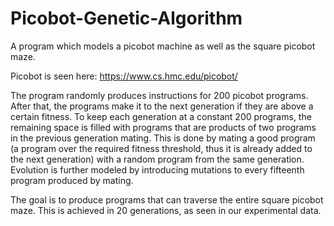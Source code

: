 # Picobot-Genetic-Algorithm
A program which models a picobot machine as well as the square picobot maze. 

Picobot is seen here: https://www.cs.hmc.edu/picobot/

The program randomly produces instructions for 200 picobot programs. After that, the programs make it to the next generation if they are above a certain fitness. To keep each generation at a constant 200 programs, the remaining space is filled with programs that are products of two programs in the previous generation mating. This is done by mating a good program (a program over the required fitness threshold, thus it is already added to the next generation) with a random program from the same generation. Evolution is further modeled by introducing mutations to every fifteenth program produced by mating. 

The goal is to produce programs that can traverse the entire square picobot maze. This is achieved in 20 generations, as seen
in our experimental data.

